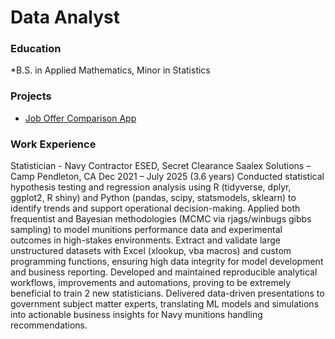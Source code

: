 # Data Analyst

### Education
*B.S. in Applied Mathematics, Minor in Statistics

### Projects
* [Job Offer Comparison App](https://larem.shinyapps.io/ButMyIncome1/)

### Work Experience
Statistician - Navy Contractor ESED, Secret Clearance
 Saalex Solutions – Camp Pendleton, CA 
 Dec 2021 – July 2025 (3.6 years)
Conducted statistical hypothesis testing and regression analysis using R (tidyverse, dplyr, ggplot2, R shiny) and Python (pandas, scipy, statsmodels, sklearn) to identify trends and support operational decision-making.
Applied both frequentist and Bayesian methodologies (MCMC via rjags/winbugs gibbs sampling) to model munitions performance data and experimental outcomes in high-stakes environments.
Extract and validate large unstructured datasets with Excel (xlookup, vba macros) and custom programming functions, ensuring high data integrity for model development and business reporting.
Developed and maintained reproducible analytical workflows, improvements and automations, proving to be extremely beneficial to train 2 new statisticians.
Delivered data-driven presentations to government subject matter experts, translating ML models and simulations into actionable business insights for Navy munitions handling recommendations.
